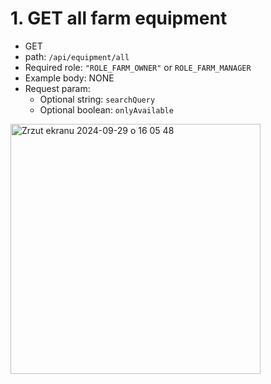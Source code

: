 # 1. GET all farm equipment
* GET
* path: ```/api/equipment/all```
* Required role: ```"ROLE_FARM_OWNER"``` or ```ROLE_FARM_MANAGER```
* Example body: NONE
* Request param:
  - Optional string: ```searchQuery```
  - Optional boolean: ```onlyAvailable```

<img width="400" alt="Zrzut ekranu 2024-09-29 o 16 05 48" src="https://github.com/user-attachments/assets/47111e34-f322-4a23-8a0c-07dd0adbea2b">

